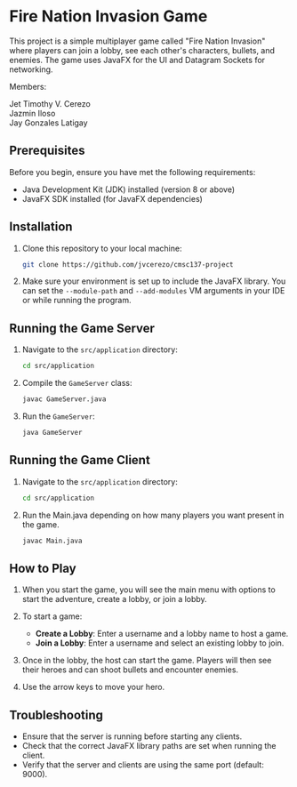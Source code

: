 # Fire Nation Invasion Game

This project is a simple multiplayer game called "Fire Nation Invasion" where players can join a lobby, see each other's characters, bullets, and enemies. The game uses JavaFX for the UI and Datagram Sockets for networking.

Members:

Jet Timothy V. Cerezo <br />
Jazmin Iloso <br />
Jay Gonzales Latigay <br />

## Prerequisites

Before you begin, ensure you have met the following requirements:

- Java Development Kit (JDK) installed (version 8 or above)
- JavaFX SDK installed (for JavaFX dependencies)

## Installation

1. Clone this repository to your local machine:
    ```bash
    git clone https://github.com/jvcerezo/cmsc137-project
    ```
2. Make sure your environment is set up to include the JavaFX library. You can set the `--module-path` and `--add-modules` VM arguments in your IDE or while running the program.

## Running the Game Server

1. Navigate to the `src/application` directory:
    ```bash
    cd src/application
    ```

2. Compile the `GameServer` class:
    ```bash
    javac GameServer.java
    ```

3. Run the `GameServer`:
    ```bash
    java GameServer
    ```

## Running the Game Client

1. Navigate to the `src/application` directory:
    ```bash
    cd src/application
    ```

2. Run the Main.java depending on how many players you want present in the game. 
    ```bash
    javac Main.java
    ```

## How to Play

1. When you start the game, you will see the main menu with options to start the adventure, create a lobby, or join a lobby.

2. To start a game:
    - **Create a Lobby**: Enter a username and a lobby name to host a game.
    - **Join a Lobby**: Enter a username and select an existing lobby to join.

3. Once in the lobby, the host can start the game. Players will then see their heroes and can shoot bullets and encounter enemies.

4. Use the arrow keys to move your hero.

## Troubleshooting

- Ensure that the server is running before starting any clients.
- Check that the correct JavaFX library paths are set when running the client.
- Verify that the server and clients are using the same port (default: 9000).

